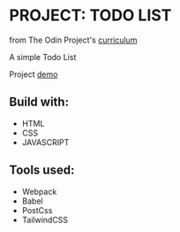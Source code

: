 # PROJECT: TODO LIST

from The Odin Project's [curriculum](https://www.theodinproject.com/paths/full-stack-javascript/courses/javascript/lessons/todo-list)

A simple Todo List

Project [demo](https://devkovmtl.github.io/todo-list/)

## Build with:

- HTML
- CSS
- JAVASCRIPT

## Tools used:

- Webpack
- Babel
- PostCss
- TailwindCSS
